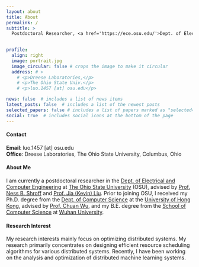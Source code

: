 ```yaml
---
layout: about
title: About
permalink: /
subtitle: > 
  Postdoctoral Researcher, <a href='https://ece.osu.edu/'>Dept. of Electrical and Computer Engineering</a>, <a href='https://www.osu.edu/'>The Ohio State University</a>.
  

profile:
  align: right
  image: portrait.jpg
  image_circular: false # crops the image to make it circular
  address: # >
    # <p>Dreese Laboratories,</p>
    # <p>The Ohio State Univ.</p>
    # <p>luo.1457 [at] osu.edu</p>

news: false  # includes a list of news items
latest_posts: false  # includes a list of the newest posts
selected_papers: false # includes a list of papers marked as "selected={true}"
social: true  # includes social icons at the bottom of the page
---
```


#### Contact

**Email**: luo.1457 [at] osu.edu  
**Office**: Dreese Laboratories, The Ohio State University, Columbus, Ohio

#### About Me

I am currently a postdoctoral researcher in the [Dept. of Electrical and Computer Engineering](https://ece.osu.edu/) at [The Ohio State University](https://www.osu.edu/) (OSU), advised by [Prof. Ness B. Shroff](http://newslab.ece.ohio-state.edu/home/) and [Prof. Jia (Kevin) Liu](https://kevinliu-osu.github.io/). Prior to joining OSU, I received my Ph.D. degree from the [Dept. of Computer Science](https://www.cs.hku.hk/) at the [University of Hong Kong](https://www.hku.hk/), advised by [Prof. Chuan Wu](https://i.cs.hku.hk/~cwu/index.html), and my B.E. degree from the [School of Computer Science](https://cs.whu.edu.cn/) at [Wuhan University](https://www.whu.edu.cn/).

#### Research Interest

My research interests mainly focus on optimizing distributed systems. My research primarily concentrates on designing efficient resource scheduling algorithms for various distributed systems. Recently, I have been working on the analysis and optimization of distributed machine learning systems.
